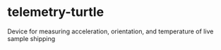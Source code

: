 # telemetry-turtle
Device for measuring acceleration, orientation, and temperature of live sample shipping
